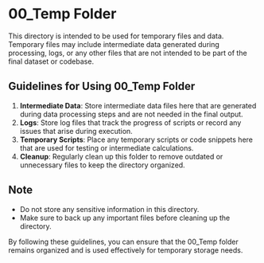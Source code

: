 
# 00_Temp Folder

This directory is intended to be used for temporary files and data. Temporary files may include intermediate data generated during processing, logs, or any other files that are not intended to be part of the final dataset or codebase.


## Guidelines for Using 00_Temp Folder

1. **Intermediate Data**: Store intermediate data files here that are generated during data processing steps and are not needed in the final output.
2. **Logs**: Store log files that track the progress of scripts or record any issues that arise during execution.
3. **Temporary Scripts**: Place any temporary scripts or code snippets here that are used for testing or intermediate calculations.
4. **Cleanup**: Regularly clean up this folder to remove outdated or unnecessary files to keep the directory organized.

## Note

- Do not store any sensitive information in this directory.
- Make sure to back up any important files before cleaning up the directory.

By following these guidelines, you can ensure that the 00_Temp folder remains organized and is used effectively for temporary storage needs.
